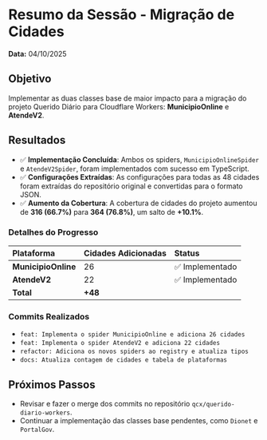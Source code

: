 # Resumo da Sessão - Migração de Cidades

**Data:** 04/10/2025

## Objetivo

Implementar as duas classes base de maior impacto para a migração do projeto Querido Diário para Cloudflare Workers: **MunicipioOnline** e **AtendeV2**.

## Resultados

- ✅ **Implementação Concluída**: Ambos os spiders, `MunicipioOnlineSpider` e `AtendeV2Spider`, foram implementados com sucesso em TypeScript.
- ✅ **Configurações Extraídas**: As configurações para todas as 48 cidades foram extraídas do repositório original e convertidas para o formato JSON.
- ✅ **Aumento da Cobertura**: A cobertura de cidades do projeto aumentou de **316 (66.7%)** para **364 (76.8%)**, um salto de **+10.1%**.

### Detalhes do Progresso

| Plataforma | Cidades Adicionadas | Status |
| :--- | :--- | :--- |
| **MunicipioOnline** | 26 | ✅ Implementado |
| **AtendeV2** | 22 | ✅ Implementado |
| **Total** | **+48** | | 

### Commits Realizados

- `feat: Implementa o spider MunicipioOnline e adiciona 26 cidades`
- `feat: Implementa o spider AtendeV2 e adiciona 22 cidades`
- `refactor: Adiciona os novos spiders ao registry e atualiza tipos`
- `docs: Atualiza contagem de cidades e tabela de plataformas`

## Próximos Passos

- Revisar e fazer o merge dos commits no repositório `qcx/querido-diario-workers`.
- Continuar a implementação das classes base pendentes, como `Dionet` e `PortalGov`.

